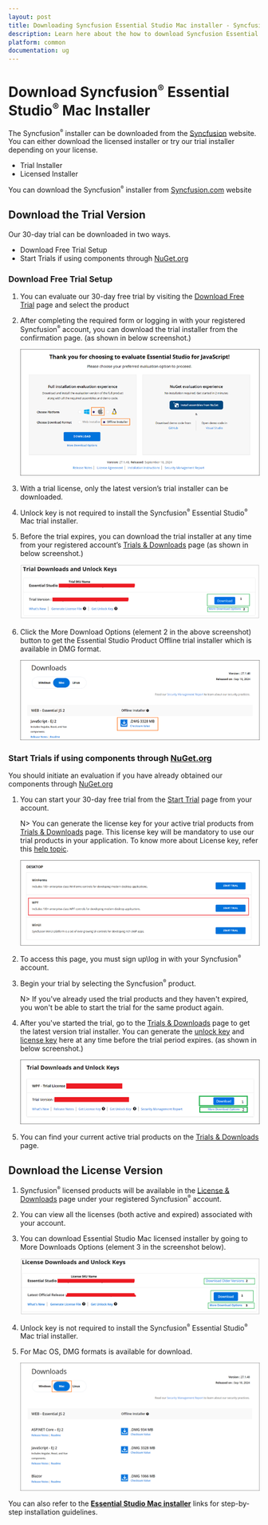```yaml
---
layout: post
title: Downloading Syncfusion Essential Studio Mac installer - Syncfusion
description: Learn here about the how to download Syncfusion Essential Studio Mac installer from our syncfusion website with license.
platform: common
documentation: ug
--- 
```


# Download Syncfusion<sup style="font-size:70%">&reg;</sup> Essential Studio<sup style="font-size:70%">&reg;</sup> Mac Installer

The Syncfusion<sup style="font-size:70%">&reg;</sup> installer can be downloaded from the [Syncfusion](https://www.syncfusion.com/) website. You can either download the licensed installer or try our trial installer depending on your license.

   -	Trial Installer
   -	Licensed Installer

You can download the Syncfusion<sup style="font-size:70%">&reg;</sup> installer from [Syncfusion.com](https://www.syncfusion.com/) website 

## Download the Trial Version

Our 30-day trial can be downloaded in two ways.

* Download Free Trial Setup
* Start Trials if using components through [NuGet.org](https://www.nuget.org/packages?q=syncfusion)


### Download Free Trial Setup

1. You can evaluate our 30-day free trial by visiting the [Download Free Trial](https://www.syncfusion.com/downloads) page and select the product
2. After completing the required form or logging in with your registered Syncfusion<sup style="font-size:70%">&reg;</sup> account, you can download the trial installer from the confirmation page. (as shown in below screenshot.)

   ![Trial and downloads of Syncfusion Essential Studio](images/trial-confirmation.png)
   
3. With a trial license, only the latest version’s trial installer can be downloaded.
4. Unlock key is not required to install the Syncfusion<sup style="font-size:70%">&reg;</sup> Essential Studio<sup style="font-size:70%">&reg;</sup> Mac trial installer.
5. Before the trial expires, you can download the trial installer at any time from your registered account’s [Trials & Downloads](https://www.syncfusion.com/account/manage-trials/downloads) page (as shown in below screenshot.)
 
   ![Trial and downloads of Syncfusion Essential Studio](images/trial-download.png)

6. Click the More Download Options (element 2 in the above screenshot) button to get the Essential Studio Product Offline trial installer which is available in DMG format.

   ![License and downloads of Syncfusion Essential Studio](images/start-trial-download-offline-installer.png)

### Start Trials if using components through [NuGet.org](https://www.nuget.org/packages?q=syncfusion)

You should initiate an evaluation if you have already obtained our components through [NuGet.org](https://www.nuget.org/packages?q=syncfusion)

1. You can start your 30-day free trial from the [Start Trial](https://www.syncfusion.com/account/manage-trials/start-trials) page from your account.

   N> You can generate the license key for your active trial products from [Trials & Downloads](https://www.syncfusion.com/account/manage-trials/downloads) page. This license key will be mandatory to use our trial products in your application. To know more about License key, refer this [help topic](https://help.syncfusion.com/common/essential-studio/licensing/overview).
	
    ![Trial and downloads of Syncfusion Essential Studio](images/start-trial-download.png)
   
2. To access this page, you must sign up\log in with your Syncfusion<sup style="font-size:70%">&reg;</sup> account.
3. Begin your trial by selecting the Syncfusion<sup style="font-size:70%">&reg;</sup> product. 

   N> If you've already used the trial products and they haven't expired, you won't be able to start the trial for the same product again.

4. After you've started the trial, go to the [Trials & Downloads](https://www.syncfusion.com/account/manage-trials/downloads) page to get the latest version trial installer. You can generate the [unlock key](https://www.syncfusion.com/kb/8069/how-to-generate-unlock-key-for-essentials-studio-products) and [license key](https://help.syncfusion.com/common/essential-studio/licensing/how-to-generate) here at any time before the trial period expires. (as shown in below screenshot.)

   ![License and downloads of Syncfusion Essential Studio](images/start-trial-download-installer.png)

5. You can find your current active trial products on the [Trials & Downloads](https://www.syncfusion.com/account/manage-trials/downloads) page.
   

## Download the License Version

1. Syncfusion<sup style="font-size:70%">&reg;</sup> licensed products will be available in the [License & Downloads](https://www.syncfusion.com/account/downloads) page under your registered Syncfusion<sup style="font-size:70%">&reg;</sup> account.
2. You can view all the licenses (both active and expired) associated with your account.
3. You can download Essential Studio Mac licensed installer by going to More Downloads Options (element 3 in the screenshot below).

   ![License and downloads of Syncfusion Essential Studio](images/license-download.png)
   
4. Unlock key is not required to install the Syncfusion<sup style="font-size:70%">&reg;</sup> Essential Studio<sup style="font-size:70%">&reg;</sup> Mac trial installer.   
5. For Mac OS, DMG formats is available for download.
   
   ![License and downloads of Syncfusion Essential Studio](images/Mac_Download.PNG)

You can also refer to the [**Essential Studio Mac installer**](https://help.syncfusion.com/common/essential-studio/installation/mac-installer/how-to-install) links for step-by-step installation guidelines.	
